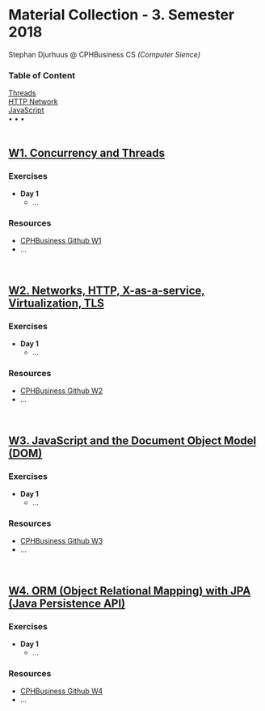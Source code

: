 # Material Collection - 3. Semester 2018
Stephan Djurhuus @ CPHBusiness CS *(Computer Sience)*
<div class="sidebar">
    <h3 id="sb-title">Table of Content</h3>
    <a class="toc-ref" href="#threads--week-1-">Threads</a><br>
    <a class="toc-ref" href="#http--network--week-2-">HTTP Network</a><br>
    <a class="toc-ref" href="#java-script--week-3-">JavaScript</a><br>
    <div id="sb-dots">
        <span class="dot">&#8226;</span>
        <span class="dot">&#8226;</span>
        <span class="dot">&#8226;</span>
    </div>
</div>

<div class="break"><br></div>
 
## [W1. Concurrency and Threads](subjects/w1-threads.md)

### Exercises
* **Day 1**
  * ...

### Resources
* [CPHBusiness Github W1](https://github.com/Cphdat3sem2018f/week1-threads)
* ...

<div class="break"><br></div>

## [W2. Networks, HTTP, X-as-a-service, Virtualization, TLS](subjects/w2-http-network.md)

### Exercises
* **Day 1**
  * ...

### Resources
* [CPHBusiness Github W2](https://github.com/Cphdat3sem2018f/week2-Net-Http-TLS)
* ...

<div class="break"><br></div>
 
## [W3. JavaScript and the Document Object Model (DOM)](subjects/w3-java-script.md)

### Exercises
* **Day 1**
  * ...

### Resources
* [CPHBusiness Github W3](https://github.com/Cphdat3sem2018f/week3-javascript)
* ...

<div class="break"><br></div>
 
## [W4. ORM (Object Relational Mapping) with JPA (Java Persistence API)](subjects/w3-java-script.md)

### Exercises
* **Day 1**
  * ...

### Resources
* [CPHBusiness Github W4](https://github.com/Cphdat3sem2018f/week4-ORM-JPA)
* ...
